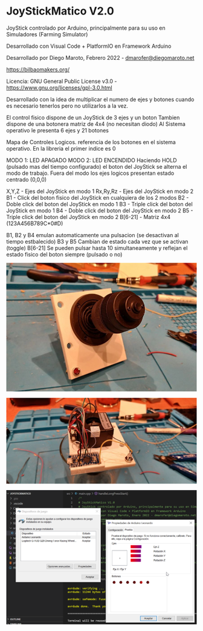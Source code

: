 # JoyStickMatico V2.0
JoyStick controlado por Arduino, principalmente para su uso en Simuladores (Farming Simulator)

Desarrollado con Visual Code + PlatformIO en Framework Arduino

Desarrollado por Diego Maroto, Febrero 2022 - dmarofer@diegomaroto.net

https://bilbaomakers.org/

Licencia: GNU General Public License v3.0 - https://www.gnu.org/licenses/gpl-3.0.html


Desarrollado con la idea de multiplicar el numero de ejes y botones cuando es necesario tenerlos pero no
utilizarlos a la vez.

El control fisico dispone de un JoyStick de 3 ejes y un boton
Tambien dispone de una botonera matriz de 4x4 (no necesitan diodo)
Al Sistema operativo le presenta 6 ejes y 21 botones

Mapa de Controles Logicos. referencia de los botones en el sistema operativo. En la libreria el primer indice es 0

MODO 1: LED APAGADO
MODO 2: LED ENCENDIDO
Haciendo HOLD (pulsado mas del tiempo configurado) el boton del JoyStick se alterna el modo de trabajo.
Fuera del modo los ejes logicos presentan estado centrado (0,0,0)

X,Y,Z - Ejes del JoyStick en modo 1
Rx,Ry,Rz - Ejes del JoyStick en modo 2
B1 - Click del boton fisico del JoyStick en cualquiera de los 2 modos
B2 - Doble click del boton del JoyStick en modo 1
B3 - Triple click del boton del JoyStick en modo 1
B4 - Doble click del boton del JoyStick en modo 2
B5 - Triple click del boton del JoyStick en modo 2
B[6-21] - Matriz 4x4 (123A456B789C*0#D)

B1, B2 y B4 emulan automaticamente una pulsacion (se desactivan al tiempo estbalecido)
B3 y B5 Cambian de estado cada vez que se activan (toggle)
B[6-21] Se pueden pulsar hasta 10 simultaneamente y reflejan el estado fisico del boton siempre (pulsado o no)


![](Imagen1.png)

![](Imagen2.jpg)

![](Imagen3.png)